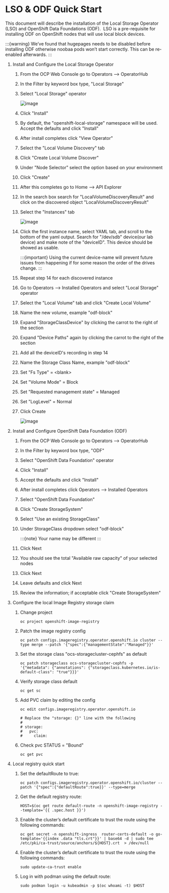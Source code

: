 # LSO & ODF Quick Start

This document will describe the installation of the Local Storage Operator (LSO) and OpenShift Data Foundations (ODF).  LSO is a pre-requisite for installing ODF on OpenShift nodes that will use local block devices.

:::{warning}
We’ve found that hugepages needs to be disabled before installing ODF otherwise noobaa pods won’t start correctly. This can be re-enabled afterwards.
:::

1. Install and Configure the Local Storage Operator
    1. From the OCP Web Console go to Operators --> OperatorHub
    2. In the Filter by keyword box type, "Local Storage"
    3. Select "Local Storage" operator

        ![image](./images/operatorhublocalstorage.png)

    4. Click "Install"
    5. By default, the "openshift-local-storage" namespace will be used. Accept the defaults and click "Install"
    6. After install completes click "View Operator"
    7. Select the "Local Volume Discovery" tab
    8. Click "Create Local Volume Discover"
    9. Under "Node Selector" select the option based on your environment
    10. Click "Create"
    11. After this completes go to Home --> API Explorer
    12. In the search box search for "LocalVolumeDiscoveryResult" and click on the discovered object "LocalVolumeDiscoveryResult"
    13. Select the "Instances" tab

        ![image](./images/localvolumediscoveryresult.png)

    14. Click the first instance name, select YAML tab, and scroll to the bottom of the yaml output. Search for "/dev/sdb" device(our lab device) and make note of the "deviceID". This device should be showed as usable.

        :::{important}
        Using the current device-name will prevent future issues from happening if for some reason the order of the drives change.
        :::

    15. Repeat step 14 for each discovered instance
    16. Go to Operators --> Installed Operators and select "Local Storage" operator
    17. Select the "Local Volume" tab and click "Create Local Volume"
    18. Name the new volume, example "odf-block"
    19. Expand "StorageClassDevice" by clicking the carrot to the right of the section
    20. Expand "Device Paths" again by clicking the carrot to the right of the section
    21. Add all the deviceID's recording in step 14
    22. Name the Storage Class Name, example "odf-block"
    23. Set "Fs Type" = \<blank\>
    24. Set "Volume Mode" = Block
    25. Set "Requested management state" = Managed
    26. Set "LogLevel" = Normal
    27. Click Create

        ![image](./images/createlocalvolume.png)

2. Install and Configure OpenShift Data Foundation (ODF)
    1. From the OCP Web Console go to Operators --> OperatorHub
    2. In the Filter by keyword box type, "ODF"
    3. Select "OpenShift Data Foundation" operator
    4. Click "Install"
    5. Accept the defaults and click "Install"
    6. After install completes click Operators --> Installed Operators
    7. Select "OpenShift Data Foundation"
    8. Click "Create StorageSystem"
    9. Select "Use an existing StorageClass"
    10. Under StorageClass dropdown select "odf-block"

        :::{note}
        Your name may be different
        :::

    11. Click Next
    12. You should see the total "Available raw capacity" of your selected nodes
    13. Click Next
    14. Leave defaults and click Next
    15. Review the information; if acceptable click "Create StorageSystem"

3. Configure the local Image Registry storage claim
    1. Change project
        ```
        oc project openshift-image-registry
        ```
    2. Patch the image registry config
        ```
        oc patch configs.imageregistry.operator.openshift.io cluster --type merge --patch '{"spec":{"managementState":"Managed"}}'
        ```
    3. Set the storage class "ocs-storagecluster-cephfs" as default
        ```
        oc patch storageclass ocs-storagecluster-cephfs -p '{"metadata": {"annotations": {"storageclass.kubernetes.io/is-default-class": "true"}}}'
        ```    
    4. Verify storage class default
        ```
        oc get sc
        ```
   5. Add PVC claim by editing the config
        ```
        oc edit configs.imageregistry.operator.openshift.io
        
        # Replace the "storage: {}" line with the following
        #
        # storage:
        #   pvc:
        #     claim:
        ```
   6. Check pvc STATUS = "Bound"
        ```
        oc get pvc
        ```

4. Local registry quick start
    1. Set the defaultRoute to true:
        ```
        oc patch configs.imageregistry.operator.openshift.io/cluster --patch '{"spec":{"defaultRoute":true}}' --type=merge
        ```
    2. Get the default registry route:
        ```
        HOST=$(oc get route default-route -n openshift-image-registry --template='{{ .spec.host }}')
        ```
    3. Enable the cluster’s default certificate to trust the route using the following commands:
        ```
        oc get secret -n openshift-ingress  router-certs-default -o go-template='{{index .data "tls.crt"}}' | base64 -d | sudo tee /etc/pki/ca-trust/source/anchors/${HOST}.crt  > /dev/null
        ```
    4. Enable the cluster’s default certificate to trust the route using the following commands:
        ```
        sudo update-ca-trust enable
        ```
    5. Log in with podman using the default route:
        ```
        sudo podman login -u kubeadmin -p $(oc whoami -t) $HOST
        ```
